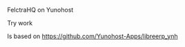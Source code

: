 FelctraHQ on Yunohost

Try work

Is based on https://github.com/Yunohost-Apps/libreerp_ynh

<!-- ---- -->
<!-- [![Integration level](https://dash.yunohost.org/integration/libreerp.svg)](https://dash.yunohost.org/appci/app/libreerp)   -->
<!-- [![Install libreerp with YunoHost](https://install-app.yunohost.org/install-with-yunohost.png)](https://install-app.yunohost.org/?app=libreerp) -->

<!-- LibreERP is a suite of web based open source business apps. LibreERP is a fork of Odoo Community Edition. -->

<!-- The main LibreERP Apps include an Open Source CRM, Website Builder, eCommerce, Project Management, Billing &amp; Accounting, Point of Sale, Human Resources, Marketing, Manufacturing, Purchase Management, ... -->

<!-- LibreERP Apps can be used as stand-alone applications, but they also integrate seamlessly so you get a full-featured Open Source ERP when you install several Apps. -->

<!-- LibreERP for YunoHost -->
<!-- ---------------------------- -->
<!-- **WARNING**: LibreERP is a complex app. **DO NOT USE THIS PACKAGE** to run your business unless you know what you are doing!!! If you don't, you should consider to ask for help from a professionnal! -->

<!-- **IMPORTANT:** This app MUST be installed on a domain's root! -->
<!-- https://erp.example.com/ will work -->
<!-- https://example.com/erp/ will NOT work -->

<!-- To connect on your LibreERP -->
<!-- ----------- -->
<!-- - Go on https://YOURDOMAIN/web -->
<!-- - Use your master password OR admin/admin if you use LibreERP 8.0 -->

<!-- Contribute -->
<!-- ----------- -->
<!-- See the project here : https://github.com/YunoHost-Apps/libreerp_ynh/projects/1 -->

<!-- About licences -->
<!-- ----------- -->
<!-- LibreERP 8.0 is under AGPL-3.0 -->
<!-- Next version are under LGPL-3.0 -->
<!-- LibreERP is forked from Odoo Community Edition. The name is change due to Odoo trademark policy. -->
